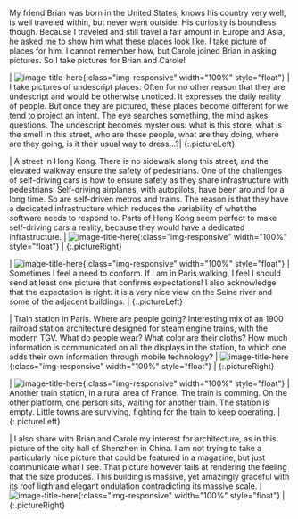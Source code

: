 My friend Brian was born in the United States, knows his country very
well, is well traveled within, but never went outside. His curiosity
is boundless though. Because I
traveled and still travel a fair amount in Europe and Asia, he asked
me to show him what these places look like. I take picture of places
for him. I cannot remember how, but Carole joined Brian in asking
pictures. So I take pictures for Brian and Carole!

| ![image-title-here]({{site.baseurl}}/photography/places/ordinary_places/IMG_5038.JPG){:class="img-responsive" width="100%" style="float"} | I take pictures of undescript places. Often for no other reason that they are undescript and would be otherwise unoticed. It expresses the daily reality of people. But once they are pictured, these places become different for we tend to project an intent. The eye searches something, the mind askes questions. The undescript becomes mysterious: what is this store, what is the smell in this street, who are these people, what are they doing, where are they going, is it their usual way to dress...?|
{:.pictureLeft}

| A street in Hong Kong. There is no sidewalk along this street, and the elevated walkway ensure the safety of pedestrians. One of the challenges of self-driving cars is how to ensure safety as they share infrastructure with pedestrians. Self-driving airplanes, with autopilots, have been around for a long time. So are self-driven metros and trains. The reason is that they have a dedicated infrastructure which reduces the variability of what the software needs to respond to. Parts of Hong Kong seem perfect to make self-driving cars a reality, because they would have a dedicated infrastructure. | ![image-title-here]({{site.baseurl}}/photography/places/ordinary_places/IMG_5062.JPG){:class="img-responsive" width="100%" style="float"} |
{:.pictureRight}

| ![image-title-here]({{site.baseurl}}/photography/places/ordinary_places/IMG_2252.JPG){:class="img-responsive" width="100%" style="float"} | Sometimes I feel a need to conform. If I am in Paris walking, I feel I should send at least one picture that confirms expectations! I also acknowledge that the expectation is right: it is a very nice view on the Seine river and some of the adjacent buildings. |
{:.pictureLeft}

| Train station in Paris. Where are people going? Interesting mix of an 1900 railroad station architecture designed for steam engine trains, with the modern TGV. What do people wear? What color are their cloths? How much information is communicated on all the displays in the station, to which one adds their own information through mobile technology? | ![image-title-here]({{site.baseurl}}/photography/places/ordinary_places/IMG_5839.JPG){:class="img-responsive" width="100%" style="float"} |
{:.pictureRight}

| ![image-title-here]({{site.baseurl}}/photography/places/ordinary_places/IMG_E7264.JPG){:class="img-responsive" width="100%" style="float"} | Another train station, in a rural area of France. The train is comming. On the other platform, one person sits, waiting for another train. The station is empty. Little towns are surviving, fighting for the train to keep operating. |
{:.pictureLeft}

| I also share with Brian and Carole my interest for architecture, as in this picture of the city hall of Shenzhen in China. I am not trying to take a particularly nice picture that could be featured in a magazine, but just communicate what I see. That picture however fails at rendering the feeling that the size produces. This building is massive, yet amazingly graceful with its roof ligth and elegant ondulation contradicting its massive scale. |![image-title-here]({{site.baseurl}}/photography/places/ordinary_places/IMG_2720.JPG){:class="img-responsive" width="100%" style="float"} |
{:.pictureRight}